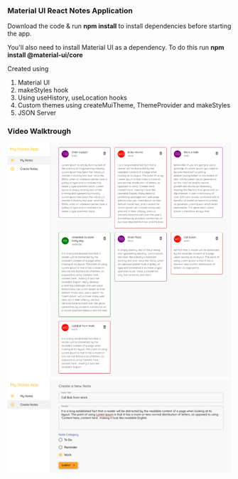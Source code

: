 ### Material UI React Notes Application

Download the code & run **npm install** to install dependencies before starting the app.

You'll also need to install Material UI as a dependency. To do this run **npm install @material-ui/core**

Created using

1. Material UI
2. makeStyles hook
3. Using useHistory, useLocation hooks
4. Custom themes using createMuiTheme, ThemeProvider and makeStyles
5. JSON Server

### Video Walktrough

![](https://github.com/shishirchulliyil/material-ui-react-app/blob/main/note-main-page.png?raw=true)
![](https://github.com/shishirchulliyil/material-ui-react-app/blob/main/note-create-page.png?raw=true)
